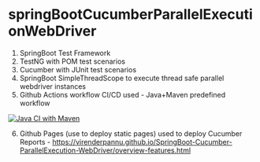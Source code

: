 # springBootCucumberParallelExecutionWebDriver
1. SpringBoot Test Framework
2. TestNG with POM test scenarios
3. Cucumber with JUnit test scenarios
4. SpringBoot SimpleThreadScope to execute thread safe parallel webdriver instances
5. Github Actions workflow CI/CD used - Java+Maven predefined workflow

[![Java CI with Maven](https://github.com/VirenderPannu/SpringBoot-Cucumber-ParallelExecution-WebDriver/actions/workflows/maven.yml/badge.svg)](https://github.com/VirenderPannu/SpringBoot-Cucumber-ParallelExecution-WebDriver/actions/workflows/maven.yml)

6. Github Pages (use to deploy static pages) used to deploy Cucumber Reports - https://virenderpannu.github.io/SpringBoot-Cucumber-ParallelExecution-WebDriver/overview-features.html
